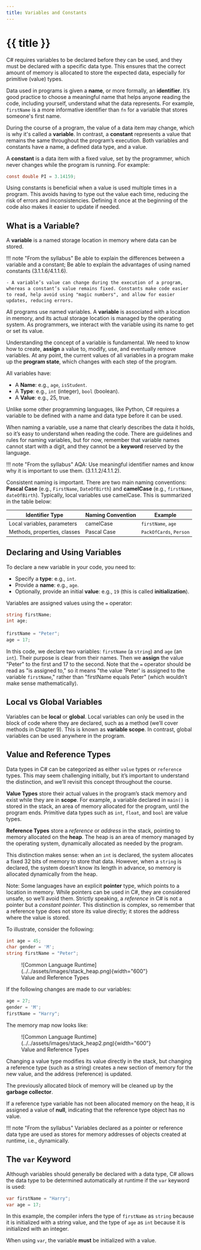 ```yaml
---
title: Variables and Constants
---
```


# {{ title }}

C# requires variables to be declared before they can be used, and they must be declared with a specific data type. This ensures that the correct amount of memory is allocated to store the expected data, especially for primitive (value) types.

Data used in programs is given a **name**, or more formally, an **identifier**. It’s good practice to choose a meaningful name that helps anyone reading the code, including yourself, understand what the data represents. For example, `firstName` is a more informative identifier than `fn` for a variable that stores someone's first name.

During the course of a program, the value of a data item may change, which is why it's called a __variable__. In contrast, a __constant__ represents a value that remains the same throughout the program’s execution. Both variables and constants have a name, a defined data type, and a value.

A __constant__ is a data item with a fixed value, set by the programmer, which never changes while the program is running. For example:

```cs
const double PI = 3.14159;
```

Using constants is beneficial when a value is used multiple times in a program. This avoids having to type out the value each time, reducing the risk of errors and inconsistencies. Defining it once at the beginning of the code also makes it easier to update if needed.

## What is a Variable?

A __variable__ is a named storage location in memory where data can be stored. 

!!! note "From the syllabus"
    Be able to explain the differences between a variable and a constant; Be able to explain the advantages of using named constants (3.1.1.6/4.1.1.6).
    
    - A variable’s value can change during the execution of a program, whereas a constant’s value remains fixed. Constants make code easier to read, help avoid using "magic numbers", and allow for easier updates, reducing errors.

All programs use named variables. A __variable__ is associated with a location in memory, and its actual storage location is managed by the operating system. As programmers, we interact with the variable using its name to get or set its value.

Understanding the concept of a variable is fundamental. We need to know how to create, __assign__ a value to, modify, use, and eventually remove variables. At any point, the current values of all variables in a program make up the __program state__, which changes with each step of the program.

All variables have:

- A __Name__: e.g., `age`, `isStudent`.
- A __Type__: e.g., `int` (integer), `bool` (boolean).
- A __Value__: e.g., 25, true.

Unlike some other programming languages, like Python, C# requires a variable to be defined with a name and data type before it can be used.

When naming a variable, use a name that clearly describes the data it holds, so it’s easy to understand when reading the code. There are guidelines and rules for naming variables, but for now, remember that variable names cannot start with a digit, and they cannot be a __keyword__ reserved by the language.

!!! note "From the syllabus"
    AQA: Use meaningful identifier names and know why it is important to use them. (3.1.1.2/4.1.1.2).

Consistent naming is important. There are two main naming conventions: __Pascal Case__ (e.g., `FirstName`, `DateOfBirth`) and __camelCase__ (e.g., `firstName`, `dateOfBirth`). Typically, local variables use camelCase. This is summarized in the table below:

| Identifier Type               | Naming Convention | Example           |
| ----------------------------- | ----------------- | ----------------- |
| Local variables, parameters   | camelCase         | `firstName`, `age`|
| Methods, properties, classes  | Pascal Case       | `PackOfCards`, `Person`|

## Declaring and Using Variables

To declare a new variable in your code, you need to:

- Specify a __type__: e.g., `int`.
- Provide a __name__: e.g., `age`.
- Optionally, provide an initial __value__: e.g., `19` (this is called __initialization__).

Variables are assigned values using the `=` operator:

```cs
string firstName;
int age;

firstName = "Peter";
age = 17;
```

In this code, we declare two variables: `firstName` (a `string`) and `age` (an `int`). Their purpose is clear from their names. Then we __assign__ the value "Peter" to the first and 17 to the second. Note that the `=` operator should be read as "is assigned to," so it means "the value 'Peter' is assigned to the variable `firstName`," rather than "firstName equals Peter" (which wouldn’t make sense mathematically).

## Local vs Global Variables

Variables can be __local__ or __global__. Local variables can only be used in the block of code where they are declared, such as a method (we’ll cover methods in Chapter 9). This is known as __variable scope__. In contrast, global variables can be used anywhere in the program.

## Value and Reference Types

Data types in C# can be categorized as either `value` types or `reference` types. This may seem challenging initially, but it’s important to understand the distinction, and we’ll revisit this concept throughout the course.

__Value Types__ store their actual values in the program’s stack memory and exist while they are in __scope__. For example, a variable declared in `main()` is stored in the stack, an area of memory allocated for the program, until the program ends. Primitive data types such as `int`, `float`, and `bool` are value types.

__Reference Types__ store a _reference_ or _address_ in the stack, pointing to memory allocated on the __heap__. The heap is an area of memory managed by the operating system, dynamically allocated as needed by the program.

This distinction makes sense: when an `int` is declared, the system allocates a fixed 32 bits of memory to store that data. However, when a `string` is declared, the system doesn’t know its length in advance, so memory is allocated dynamically from the heap.

Note: Some languages have an explicit __pointer__ type, which points to a location in memory. While pointers can be used in C#, they are considered unsafe, so we’ll avoid them. Strictly speaking, a _reference_ in C# is not a pointer but a _constant pointer_. This distinction is complex, so remember that a reference type does not store its value directly; it stores the address where the value is stored.

To illustrate, consider the following:

```cs
int age = 45;
char gender = 'M';
string firstName = "Peter";
```

<figure markdown="span">
  ![Common Language Runtime](../../assets/images/stack_heap.png){width="600"}
  <figcaption>Value and Reference Types</figcaption>
</figure>

If the following changes are made to our variables:

```cs
age = 27;
gender = 'M';
firstName = "Harry";
```

The memory map now looks like:

<figure markdown="span">
  ![Common Language Runtime](../../assets/images/stack_heap2.png){width="600"}
  <figcaption>Value and Reference Types</figcaption>
</figure>

Changing a value type modifies its value directly in the stack, but changing a reference type (such as a string) creates a new section of memory for the new value, and the address (reference) is updated. 

The previously allocated block of memory will be cleaned up by the __garbage collector__.

If a reference type variable has not been allocated memory on the heap, it is assigned a value of __null__, indicating that the reference type object has no value.

!!! note "From the syllabus"
    Variables declared as a pointer or reference data type are used as stores for memory addresses of objects created at runtime, i.e., dynamically.

## The `var` Keyword

Although variables should generally be declared with a data type, C# allows the data type to be determined automatically at runtime if the `var` keyword is used:

```cs
var firstName = "Harry";
var age = 17;
```

In this example, the compiler infers the type of `firstName` as `string` because it is initialized with a string value, and the type of `age` as `int` because it is initialized with an integer.

When using `var`, the variable __must__ be initialized with a value.